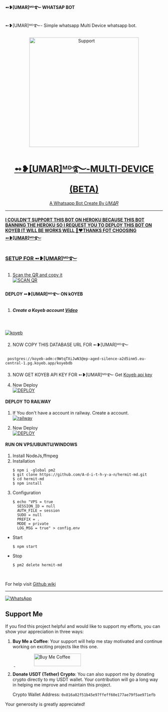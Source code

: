 #### ➻❥[UMAR]ᴹᴰ࿐ WHATSAP BOT
➻❥[UMAR]ᴹᴰ࿐- Simple whatsapp Multi Device whatsapp bot.

</p>
<p align="center">
  <a href="https://chat.whatsapp.com/JIJplkiYyrFE4dyFGade43">
    <img alt=Support height="350" src="https://telegra.ph/file/a59688bc60ff2d944e682.jpg"> 
    </p>
<h1 align="center">    ➻❥[UMAR]ᴹᴰ࿐-MULTI-DEVICE (BETA)
</h1>
<p align="center"> 
  
<p align="center"> A Whatsapp Bot Create By 𝑈𝛭𝛥𝑅
  
***

#### I COULDN'T SUPPORT THIS BOT ON HEROKU BECAUSE THIS BOT BANNING THE HEROKU SO I REQUEST YOU TO DEPLOY THIS BOT ON KOYEB IT WILL BE WORKS WELL 🙂❤️THANKS FOT CHOOSING ➻❥[UMAR]ᴹᴰ࿐

### SETUP FOR ➻❥[UMAR]ᴹᴰ࿐
1. Scan the QR and copy it
    <br>
<a href='https://hermit.adithyan.xyz/qr' target="_blank"><img alt='SCAN QR' src='https://img.shields.io/badge/Scan_qr-100000?style=for-the-badge&logo=scan&logoColor=white&labelColor=black&color=black'/></a>
#### DEPLOY ➻❥[UMAR]ᴹᴰ࿐ ON kOYEB
1. ##### Create a Koyeb account [Video]()
    <br>
<a href='https://app.koyeb.com/auth/signup' target="_blank"><img alt='koyeb' src='https://img.shields.io/badge/-Create-black?style=for-the-badge&logo=koyeb&logoColor=white'/></a>

2. NOW COPY THIS DATABASE URL FOR ➻❥[UMAR]ᴹᴰ࿐
 ```
  postgres://koyeb-adm:c9WtqTXiJwN3@ep-aged-silence-a2d5inm5.eu-central-1.pg.koyeb.app/koyebdb
  ```
3. NOW GET KOYEB API KEY FOR ➻❥[UMAR]ᴹᴰ࿐
Get [Koyeb api key](https://app.koyeb.com/account/api)
4. Now Deploy
    <br>
<a href='https://hermit.adithyan.xyz/deploy-koyeb' target="_blank"><img alt='DEPLOY' src='https://img.shields.io/badge/-DEPLOY-black?style=for-the-badge&logo=koyeb&logoColor=white'/></a>

#### DEPLOY TO RAILWAY

1. If You don't have a account in railway. Create a account.
    <br>
<a href='https://railway.app/login' target="_blank"><img alt='railway' src='https://img.shields.io/badge/-Create-black?style=for-the-badge&logo=railway&logoColor=white'/></a>

2. Now Deploy
    <br>
<a href='https://railway.app/template/q20OfH?referralCode=b9IKyc' target="_blank"><img alt='DEPLOY' src='https://img.shields.io/badge/-DEPLOY-black?style=for-the-badge&logo=railway&logoColor=white'/></a>

#### RUN ON VPS/UBUNTU/WINDOWS

1. Install NodeJs,ffmpeg
2. Installation
   ```
   $ npm i -global pm2
   $ git clone https://github.com/A-d-i-t-h-y-a-n/hermit-md.git
   $ cd hermit-md
   $ npm install
   ```
3. Configuration
   ```
   $ echo "VPS = true
     SESSION_ID = null
     AUTH_FILE = session
     SUDO = null
     PREFIX = .
     MODE = private
     LOG_MSG = true" > config.env
   ```
- Start
  ```
  $ npm start
  ```
- Stop
  ```
  $ pm2 delete hermit-md
  ```
<br>

For help visit [Github wiki](https://github.com/A-d-i-t-h-y-a-n/hermit-md/wiki)

***
<a href="https://whatsapp.com/channel/0029Va4OxFAGk1FjrFvTJa1V"><img alt="WhatsApp" src="https://img.shields.io/badge/-Whatsapp%20Channel-white?style=for-the-badge&logo=whatsapp&logoColor=black"/></a>

## Support Me

If you find this project helpful and would like to support my efforts, you can show your appreciation in three ways:

1. **Buy Me a Coffee**: Your support will help me stay motivated and continue working on exciting projects like this one.

&nbsp;&nbsp;&nbsp;&nbsp;&nbsp;&nbsp;&nbsp;<a href="https://www.buymeacoffee.com/adithyanr">
  <img src="https://i.ibb.co/KNnhcvX/bmc-button.png" alt="Buy Me Coffee" height="40" width="150" style="margin-left: 60px;">
</a>


2. **Donate USDT (Tether) Crypto**: You can also support me by donating crypto directly to my USDT wallet. Your contribution will go a long way in helping me improve and maintain this project.

   Crypto Wallet Address: `0x816a82f51b45e97ffeff60e177ae79f5ae971efb`

Your generosity is greatly appreciated!
